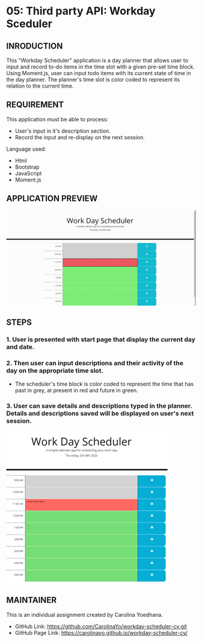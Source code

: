 # 05: Third party API: Workday Sceduler

## INRODUCTION 

This "Workday Scheduler" application is a day planner that allows user to input and record to-do items in the time slot with a given pre-set time block.  Using Moment.js, user can input todo items with its current state of time in the day planner. The planner's time slot is color coded to represent its relation to the current time.  

## REQUIREMENT

This application must be able to process:
* User's input in it's description section.
* Record the input and re-display on the next session.

Language used:
* Html
* Bootstrap
* JavaScript
* Moment.js

##  APPLICATION PREVIEW
![Start page](asset/dayplanner1.gif)

## STEPS

### 1. User is presented with start page that display the current day and date.
### 2. Then user can input descriptions and their activity of the day on the appropriate time slot.

* The scheduler's time block is color coded to represent the time that has past in grey, at present in red and future in green. 

### 3. User can save details and descriptions typed in the planner. Details and descriptions saved will be displayed on user's next session. 
![Start page](asset/dayplanner1.PNG)


## MAINTAINER 
This is an individual assignment created by Carolina Yoedhana.
* GitHub Link: https://github.com/CarolinaYo/workday-scheduler-cy.git
* GitHub Page Link: https://carolinayo.github.io/workday-scheduler-cy/
